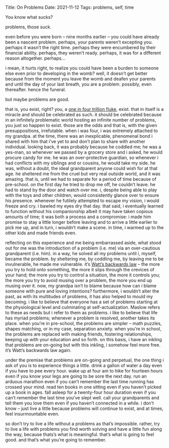 Title: On Problems
Date: 2021-11-12
Tags: problems, self, time

You know what sucks?

problems, those suck.

even before you were born – nine months earlier – you could have already been a nascent problem. perhaps, your parents weren’t excepting you. perhaps it wasn’t the right time. perhaps they were encumbered by their financial ability. perhaps, they weren’t ready. perhaps, it was for a different reason altogether. perhaps…

i mean, it hurts right, to realize you could have been a burden to someone else even prior to developing in the womb? well, it doesn’t get better because from the moment you leave the womb and deafen your parents and until the day of your last breath, you are a problem. possibly, even thereafter. hence the funeral.

but maybe problems are good.

that is, you exist, right? you, a [one in four trillion fluke](https://www.wboc.com/story/43554205/the-chances-of-you-being-born-are-far-lower-than-you-think), exist. that in itself is a miracle and should be celebrated as such. it should be celebrated because in an infinitely problematic world hosting an infinite number of problems, you just so happen to exist. those are the odds and that is, with the given presuppositions, irrefutable.
when i was four, i was extremely attached to my grandpa. at the time, there was an inexplicable, phenomenal bond i shared with him that i’ve yet to and don’t plan to share with another individual. looking back, it was probably because he coddled me; he was a yes-man, so whenever we passed by a grocery store and i asked, he would procure candy for me. he was an over-protective guardian, so whenever i had conflicts with my siblings and or cousins, he would take my side. he was, without a doubt, the ideal grandparent anyone could wish for at that age. he sheltered me from the cruel but very real outside world, and it was amazing. that is, until we had to separate for a period of time because of pre-school.
on the first day he tried to drop me off, he couldn’t leave. he had to stand by the door and watch over me. i, despite being able to play with the toys and other children, would consistently glance over to ensure his presence. whenever he futilely attempted to escape my vision, i would freeze and cry. i bawled my eyes dry that day. that said, i eventually learned to function without his companionship albeit it may have taken copious amounts of time; it was both a process and a compromise: i made him promise to stay a little longer before leaving and to arrive a little earlier to pick me up, and in turn, i wouldn’t make a scene. in time, i warmed up to the other kids and made friends even.

reflecting on this experience and me being embarrassed aside, what stood out for me was the introduction of a problem (i.e. me) via an over-cautious grandparent (i.e. him). in a way, he solved all my problems until i, myself, became the problem. by sheltering me, by coddling me, by leaving me to be invulnerable, he made me vulnerable. it’s [Watt’s backwards law](http://www.brooklyntherapist.net/blog/2018/6/12/alan-watts-backwards-law) – the more you try to hold onto something, the more it slips through the crevices of your hand; the more you try to control a situation, the more it controls you; the more you try to avoid musing over a problem, the more you end up musing over it.
now, my grandpa isn’t to blame because how can i blame someone with pure and loving intentions? furthermore, i wouldn’t alter the past, as with its multitudes of problems, it has also helped to mould my becoming. i like to believe that everyone has a set of problems starting at the physiological level and culminating at self-actualization. Maslow refers to these as needs but i refer to them as problems. i like to believe that life has myriad problems; whenever a problem is resolved, another takes its place. when you’re in pre-school, the problems are simpler – math puzzles, shapes matching, or in my case, separation anxiety. when you’re in school, the problems are replaced with making friends, fostering relationships, keeping up with your education and so forth. on this basis, i have an inkling that problems are on-going but with this inkling, i somehow feel more free. it’s Watt’s backwards law again.

under the premise that problems are on-going and perpetual, the one thing i ask of you is to experience things a little. drink a gallon of water a day even if you have to pee every hour. wake up at four am to hike for fourteen hours even if you know your legs are going to be sore the next day. run an arduous marathon even if you can’t remember the last time running has crossed your mind. read ten books in one sitting even if you haven’t picked up a book in ages. fall asleep for a twenty-four hour duration even if you can’t remember the last time you’ve slept well. call your grandparents and tell them you love them even if you haven’t connected in a while. i don’t know – just live a little because problems will continue to exist, and at times, feel insurmountable even.

so don’t try to live a life without a problems as that’s impossible. rather, try to live a life with problems you find worth solving and have a little fun along the way, because thats’s what is meaningful. that’s what is going to feel good. and that’s what you’re going to remember.

